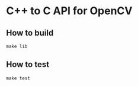 # C++ to C API for OpenCV

## How to build

```shell
make lib
```

## How to test

```shell
make test
```
